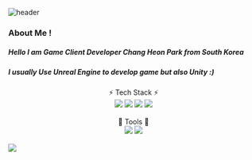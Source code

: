 ![header](https://capsule-render.vercel.app/api?type=Cylinder&color=1db394&height=100&section=header&text=Chang%20Heon's%20Game%20Develop%20GIT&fontSize=45&fontColor=FFFFFF)

### About Me !
##### Hello I am Game Client Developer Chang Heon Park from South Korea
##### I usually Use Unreal Engine to develop game but also Unity :)
##### 
<!--
**parkchangheon/parkchangheon** is a ✨ _special_ ✨ repository because its `README.md` (this file) appears on your GitHub profile.

Here are some ideas to get you started:

- 🔭 I’m currently working on ...
- 🌱 I’m currently learning ...
- 👯 I’m looking to collaborate on ...
- 🤔 I’m looking for help with ...
- 💬 Ask me about ...
- 📫 How to reach me: ...
- 😄 Pronouns: ...
- ⚡ Fun fact: ...
-->
<div align = "center">
⚡ Tech Stack ⚡
  <br/>
</div>

<div align = "center">
<img src="https://img.shields.io/badge/C++-00599C?style=flat-square&logo=C++&logoColor=#00599C"/>
<img src="https://img.shields.io/badge/CSharp-FF9A00?style=flat-square&logo=CSharp&logoColor=white"/> 
<img src="https://img.shields.io/badge/UNREAL-191A1B?style=flat-square&logo=Unreal Engine&logoColor=#0E1128"/>
<img src="https://img.shields.io/badge/UNITY-000000?style=flat-square&logo=UNITY&logoColor=white"/>
<br/><br/>
</div>

<div align = "center">
🔭 Tools 🔭
  <br/>
  <img src="https://img.shields.io/badge/Visual Studio-5C2D91?style=flat-square&logo=Visual Studio&logoColor=#5C2D91"/>
  <img src="https://img.shields.io/badge/C++-00599C?style=flat-square&logo=C++&logoColor=#00599C"/>
  <br/><br/>
</div>

<img src="https://github-readme-stats.vercel.app/api?username=parkchangheon&show_icons=true&theme=blue-green">

